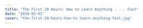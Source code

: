 ```yaml
---
title: "The First 20 Hours: How to Learn Anything . . . Fast"
date: "2019-03-01"
cover: "the-first-20-hours-how-to-learn-anything-fast.jpg"
---
```

